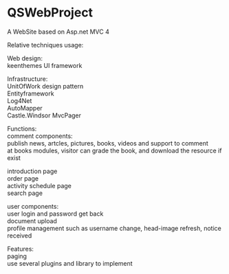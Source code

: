 # QSWebProject
A WebSite based on Asp.net MVC 4

Relative techniques usage:

Web design:  
keenthemes UI framework  

Infrastructure:  
UnitOfWork design pattern  
Entityframework  
Log4Net  
AutoMapper  
Castle.Windsor
MvcPager

Functions:  
comment components:  
publish news, artcles, pictures, books, videos and support to comment  
at books modules, visitor can grade the book, and download the resource if exist

introduction page  
order page  
activity schedule page  
search page  

user components:  
user login and password get back  
document upload  
profile management such as username change, head-image refresh, notice received  

Features:  
paging  
use several plugins and library to implement  

  





